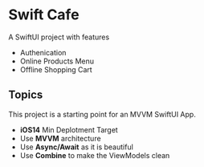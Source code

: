 # Swift Cafe

A SwiftUI project with features
- Authenication
- Online Products Menu
- Offline Shopping Cart

## Topics

This project is a starting point for an MVVM SwiftUI App.

- **iOS14** Min Deplotment Target
- Use **MVVM** architecture
- Use **Async/Await** as it is beautiful
- Use **Combine** to make the ViewModels clean
